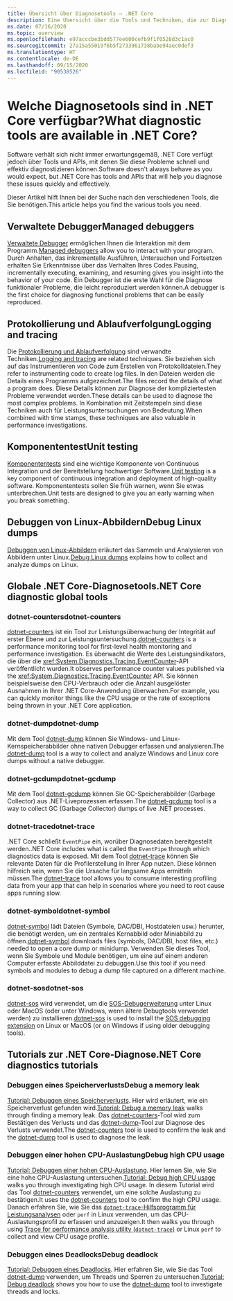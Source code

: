```yaml
---
title: Übersicht über Diagnosetools – .NET Core
description: Eine Übersicht über die Tools und Techniken, die zur Diagnose von .NET Core-Anwendungen zur Verfügung stehen.
ms.date: 07/16/2020
ms.topic: overview
ms.openlocfilehash: e97acccbe3bdd577ee600cefb9f1f0528d3c1ac0
ms.sourcegitcommit: 27a15a55019f6b5f2733961738babe94aec0def3
ms.translationtype: HT
ms.contentlocale: de-DE
ms.lasthandoff: 09/15/2020
ms.locfileid: "90538526"
---
```

# <a name="what-diagnostic-tools-are-available-in-net-core"></a><span data-ttu-id="8a957-103">Welche Diagnosetools sind in .NET Core verfügbar?</span><span class="sxs-lookup"><span data-stu-id="8a957-103">What diagnostic tools are available in .NET Core?</span></span>

<span data-ttu-id="8a957-104">Software verhält sich nicht immer erwartungsgemäß, .NET Core verfügt jedoch über Tools und APIs, mit denen Sie diese Probleme schnell und effektiv diagnostizieren können.</span><span class="sxs-lookup"><span data-stu-id="8a957-104">Software doesn't always behave as you would expect, but .NET Core has tools and APIs that will help you diagnose these issues quickly and effectively.</span></span>

<span data-ttu-id="8a957-105">Dieser Artikel hilft Ihnen bei der Suche nach den verschiedenen Tools, die Sie benötigen.</span><span class="sxs-lookup"><span data-stu-id="8a957-105">This article helps you find the various tools you need.</span></span>

## <a name="managed-debuggers"></a><span data-ttu-id="8a957-106">Verwaltete Debugger</span><span class="sxs-lookup"><span data-stu-id="8a957-106">Managed debuggers</span></span>

<span data-ttu-id="8a957-107">[Verwaltete Debugger](managed-debuggers.md) ermöglichen Ihnen die Interaktion mit dem Programm.</span><span class="sxs-lookup"><span data-stu-id="8a957-107">[Managed debuggers](managed-debuggers.md) allow you to interact with your program.</span></span> <span data-ttu-id="8a957-108">Durch Anhalten, das inkrementelle Ausführen, Untersuchen und Fortsetzen erhalten Sie Erkenntnisse über das Verhalten Ihres Codes.</span><span class="sxs-lookup"><span data-stu-id="8a957-108">Pausing, incrementally executing, examining,  and resuming gives you insight into the behavior of your code.</span></span> <span data-ttu-id="8a957-109">Ein Debugger ist die erste Wahl für die Diagnose funktionaler Probleme, die leicht reproduziert werden können.</span><span class="sxs-lookup"><span data-stu-id="8a957-109">A debugger is the first choice for diagnosing functional problems that can be easily reproduced.</span></span>

## <a name="logging-and-tracing"></a><span data-ttu-id="8a957-110">Protokollierung und Ablaufverfolgung</span><span class="sxs-lookup"><span data-stu-id="8a957-110">Logging and tracing</span></span>

<span data-ttu-id="8a957-111">Die [Protokollierung und Ablaufverfolgung](logging-tracing.md) sind verwandte Techniken.</span><span class="sxs-lookup"><span data-stu-id="8a957-111">[Logging and tracing](logging-tracing.md) are related techniques.</span></span> <span data-ttu-id="8a957-112">Sie beziehen sich auf das Instrumentieren von Code zum Erstellen von Protokolldateien.</span><span class="sxs-lookup"><span data-stu-id="8a957-112">They refer to instrumenting code to create log files.</span></span> <span data-ttu-id="8a957-113">In den Dateien werden die Details eines Programms aufgezeichnet.</span><span class="sxs-lookup"><span data-stu-id="8a957-113">The files record the details of what a program does.</span></span> <span data-ttu-id="8a957-114">Diese Details können zur Diagnose der kompliziertesten Probleme verwendet werden.</span><span class="sxs-lookup"><span data-stu-id="8a957-114">These details can be used to diagnose the most complex problems.</span></span> <span data-ttu-id="8a957-115">In Kombination mit Zeitstempeln sind diese Techniken auch für Leistungsuntersuchungen von Bedeutung.</span><span class="sxs-lookup"><span data-stu-id="8a957-115">When combined with time stamps, these techniques are also valuable in performance investigations.</span></span>

## <a name="unit-testing"></a><span data-ttu-id="8a957-116">Komponententest</span><span class="sxs-lookup"><span data-stu-id="8a957-116">Unit testing</span></span>

<span data-ttu-id="8a957-117">[Komponententests](../testing/index.md) sind eine wichtige Komponente von Continuous Integration und der Bereitstellung hochwertiger Software.</span><span class="sxs-lookup"><span data-stu-id="8a957-117">[Unit testing](../testing/index.md) is a key component of continuous integration and deployment of high-quality software.</span></span> <span data-ttu-id="8a957-118">Komponententests sollen Sie früh warnen, wenn Sie etwas unterbrechen.</span><span class="sxs-lookup"><span data-stu-id="8a957-118">Unit tests are designed to give you an early warning when you break something.</span></span>

## <a name="debug-linux-dumps"></a><span data-ttu-id="8a957-119">Debuggen von Linux-Abbildern</span><span class="sxs-lookup"><span data-stu-id="8a957-119">Debug Linux dumps</span></span>

<span data-ttu-id="8a957-120">[Debuggen von Linux-Abbildern](debug-linux-dumps.md) erläutert das Sammeln und Analysieren von Abbildern unter Linux.</span><span class="sxs-lookup"><span data-stu-id="8a957-120">[Debug Linux dumps](debug-linux-dumps.md) explains how to collect and analyze dumps on Linux.</span></span>

## <a name="net-core-diagnostic-global-tools"></a><span data-ttu-id="8a957-121">Globale .NET Core-Diagnosetools</span><span class="sxs-lookup"><span data-stu-id="8a957-121">.NET Core diagnostic global tools</span></span>

### <a name="dotnet-counters"></a><span data-ttu-id="8a957-122">dotnet-counters</span><span class="sxs-lookup"><span data-stu-id="8a957-122">dotnet-counters</span></span>

<span data-ttu-id="8a957-123">[dotnet-counters](dotnet-counters.md) ist ein Tool zur Leistungsüberwachung der Integrität auf erster Ebene und zur Leistungsuntersuchung.</span><span class="sxs-lookup"><span data-stu-id="8a957-123">[dotnet-counters](dotnet-counters.md) is a performance monitoring tool for first-level health monitoring and performance investigation.</span></span> <span data-ttu-id="8a957-124">Es überwacht die Werte des Leistungsindikators, die über die <xref:System.Diagnostics.Tracing.EventCounter>-API veröffentlicht wurden.</span><span class="sxs-lookup"><span data-stu-id="8a957-124">It observes performance counter values published via the <xref:System.Diagnostics.Tracing.EventCounter> API.</span></span> <span data-ttu-id="8a957-125">Sie können beispielsweise den CPU-Verbrauch oder die Anzahl ausgelöster Ausnahmen in Ihrer .NET Core-Anwendung überwachen.</span><span class="sxs-lookup"><span data-stu-id="8a957-125">For example, you can quickly monitor things like the CPU usage or the rate of exceptions being thrown in your .NET Core application.</span></span>

### <a name="dotnet-dump"></a><span data-ttu-id="8a957-126">dotnet-dump</span><span class="sxs-lookup"><span data-stu-id="8a957-126">dotnet-dump</span></span>

<span data-ttu-id="8a957-127">Mit dem Tool [dotnet-dump](dotnet-dump.md) können Sie Windows- und Linux-Kernspeicherabbilder ohne nativen Debugger erfassen und analysieren.</span><span class="sxs-lookup"><span data-stu-id="8a957-127">The [dotnet-dump](dotnet-dump.md) tool is a way to collect and analyze Windows and Linux core dumps without a native debugger.</span></span>

### <a name="dotnet-gcdump"></a><span data-ttu-id="8a957-128">dotnet-gcdump</span><span class="sxs-lookup"><span data-stu-id="8a957-128">dotnet-gcdump</span></span>

<span data-ttu-id="8a957-129">Mit dem Tool [dotnet-gcdump](dotnet-gcdump.md) können Sie GC-Speicherabbilder (Garbage Collector) aus .NET-Liveprozessen erfassen.</span><span class="sxs-lookup"><span data-stu-id="8a957-129">The [dotnet-gcdump](dotnet-gcdump.md) tool is a way to collect GC (Garbage Collector) dumps of live .NET processes.</span></span>

### <a name="dotnet-trace"></a><span data-ttu-id="8a957-130">dotnet-trace</span><span class="sxs-lookup"><span data-stu-id="8a957-130">dotnet-trace</span></span>

<span data-ttu-id="8a957-131">.NET Core schließt `EventPipe` ein, worüber Diagnosedaten bereitgestellt werden.</span><span class="sxs-lookup"><span data-stu-id="8a957-131">.NET Core includes what is called the `EventPipe` through which diagnostics data is exposed.</span></span> <span data-ttu-id="8a957-132">Mit dem Tool [dotnet-trace](dotnet-trace.md) können Sie relevante Daten für die Profilerstellung in Ihrer App nutzen. Diese können hilfreich sein, wenn Sie die Ursache für langsame Apps ermitteln müssen.</span><span class="sxs-lookup"><span data-stu-id="8a957-132">The [dotnet-trace](dotnet-trace.md) tool allows you to consume interesting profiling data from your app that can help in scenarios where you need to root cause apps running slow.</span></span>

### <a name="dotnet-symbol"></a><span data-ttu-id="8a957-133">dotnet-symbol</span><span class="sxs-lookup"><span data-stu-id="8a957-133">dotnet-symbol</span></span>

<span data-ttu-id="8a957-134">[dotnet-symbol](dotnet-symbol.md) lädt Dateien (Symbole, DAC/DBI, Hostdateien usw.) herunter, die benötigt werden, um ein zentrales Kernabbild oder Miniabbild zu öffnen.</span><span class="sxs-lookup"><span data-stu-id="8a957-134">[dotnet-symbol](dotnet-symbol.md) downloads files (symbols, DAC/DBI, host files, etc.) needed to open a core dump or minidump.</span></span> <span data-ttu-id="8a957-135">Verwenden Sie dieses Tool, wenn Sie Symbole und Module benötigen, um eine auf einem anderen Computer erfasste Abbilddatei zu debuggen.</span><span class="sxs-lookup"><span data-stu-id="8a957-135">Use this tool if you need symbols and modules to debug a dump file captured on a different machine.</span></span>

### <a name="dotnet-sos"></a><span data-ttu-id="8a957-136">dotnet-sos</span><span class="sxs-lookup"><span data-stu-id="8a957-136">dotnet-sos</span></span>

<span data-ttu-id="8a957-137">[dotnet-sos](dotnet-sos.md) wird verwendet, um die [SOS-Debugerweiterung](../../framework/tools/sos-dll-sos-debugging-extension.md) unter Linux oder MacOS (oder unter Windows, wenn ältere Debugtools verwendet werden) zu installieren.</span><span class="sxs-lookup"><span data-stu-id="8a957-137">[dotnet-sos](dotnet-sos.md) is used to install the [SOS debugging extension](../../framework/tools/sos-dll-sos-debugging-extension.md) on Linux or MacOS (or on Windows if using older debugging tools).</span></span>

## <a name="net-core-diagnostics-tutorials"></a><span data-ttu-id="8a957-138">Tutorials zur .NET Core-Diagnose</span><span class="sxs-lookup"><span data-stu-id="8a957-138">.NET Core diagnostics tutorials</span></span>

### <a name="debug-a-memory-leak"></a><span data-ttu-id="8a957-139">Debuggen eines Speicherverlusts</span><span class="sxs-lookup"><span data-stu-id="8a957-139">Debug a memory leak</span></span>

<span data-ttu-id="8a957-140">[Tutorial: Debuggen eines Speicherverlusts](debug-memory-leak.md). Hier wird erläutert, wie ein Speicherverlust gefunden wird.</span><span class="sxs-lookup"><span data-stu-id="8a957-140">[Tutorial: Debug a memory leak](debug-memory-leak.md) walks through finding a memory leak.</span></span> <span data-ttu-id="8a957-141">Das [dotnet-counters](dotnet-counters.md)-Tool wird zum Bestätigen des Verlusts und das [dotnet-dump](dotnet-dump.md)-Tool zur Diagnose des Verlusts verwendet.</span><span class="sxs-lookup"><span data-stu-id="8a957-141">The [dotnet-counters](dotnet-counters.md) tool is used to confirm the leak and the [dotnet-dump](dotnet-dump.md) tool is used to diagnose the leak.</span></span>

### <a name="debug-high-cpu-usage"></a><span data-ttu-id="8a957-142">Debuggen einer hohen CPU-Auslastung</span><span class="sxs-lookup"><span data-stu-id="8a957-142">Debug high CPU usage</span></span>

<span data-ttu-id="8a957-143">[Tutorial: Debuggen einer hohen CPU-Auslastung](debug-highcpu.md). Hier lernen Sie, wie Sie eine hohe CPU-Auslastung untersuchen.</span><span class="sxs-lookup"><span data-stu-id="8a957-143">[Tutorial: Debug high CPU usage](debug-highcpu.md) walks you through investigating high CPU usage.</span></span> <span data-ttu-id="8a957-144">In diesem Tutorial wird das Tool [dotnet-counters](dotnet-counters.md) verwendet, um eine solche Auslastung zu bestätigen.</span><span class="sxs-lookup"><span data-stu-id="8a957-144">It uses the [dotnet-counters](dotnet-counters.md) tool to confirm the high CPU usage.</span></span> <span data-ttu-id="8a957-145">Danach erfahren Sie, wie Sie das [`dotnet-trace`-Hilfsprogramm für Leistungsanalysen](dotnet-trace.md) oder `perf` in Linux verwenden, um das CPU-Auslastungsprofil zu erfassen und anzuzeigen.</span><span class="sxs-lookup"><span data-stu-id="8a957-145">It then walks you through using [Trace for performance analysis utility (`dotnet-trace`)](dotnet-trace.md) or Linux `perf` to collect and view CPU usage profile.</span></span>

### <a name="debug-deadlock"></a><span data-ttu-id="8a957-146">Debuggen eines Deadlocks</span><span class="sxs-lookup"><span data-stu-id="8a957-146">Debug deadlock</span></span>

<span data-ttu-id="8a957-147">[Tutorial: Debuggen eines Deadlocks](debug-deadlock.md). Hier erfahren Sie, wie Sie das Tool [dotnet-dump](dotnet-dump.md) verwenden, um Threads und Sperren zu untersuchen.</span><span class="sxs-lookup"><span data-stu-id="8a957-147">[Tutorial: Debug deadlock](debug-deadlock.md) shows you how to use the [dotnet-dump](dotnet-dump.md) tool to investigate threads and locks.</span></span>
